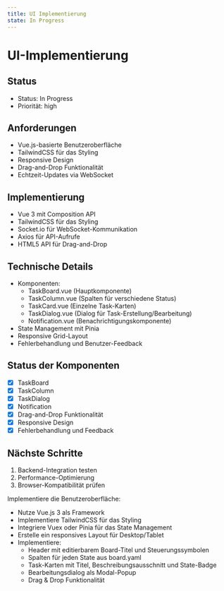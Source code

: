 ```yaml
---
title: UI Implementierung
state: In Progress
---
```

# UI-Implementierung

## Status
- Status: In Progress
- Priorität: high

## Anforderungen
- Vue.js-basierte Benutzeroberfläche
- TailwindCSS für das Styling
- Responsive Design
- Drag-and-Drop Funktionalität
- Echtzeit-Updates via WebSocket

## Implementierung
- Vue 3 mit Composition API
- TailwindCSS für das Styling
- Socket.io für WebSocket-Kommunikation
- Axios für API-Aufrufe
- HTML5 API für Drag-and-Drop

## Technische Details
- Komponenten:
  - TaskBoard.vue (Hauptkomponente)
  - TaskColumn.vue (Spalten für verschiedene Status)
  - TaskCard.vue (Einzelne Task-Karten)
  - TaskDialog.vue (Dialog für Task-Erstellung/Bearbeitung)
  - Notification.vue (Benachrichtigungskomponente)
- State Management mit Pinia
- Responsive Grid-Layout
- Fehlerbehandlung und Benutzer-Feedback

## Status der Komponenten
- [x] TaskBoard
- [x] TaskColumn
- [x] TaskDialog
- [x] Notification
- [x] Drag-and-Drop Funktionalität
- [x] Responsive Design
- [x] Fehlerbehandlung und Feedback

## Nächste Schritte
1. Backend-Integration testen
2. Performance-Optimierung
3. Browser-Kompatibilität prüfen

Implementiere die Benutzeroberfläche:
- Nutze Vue.js 3 als Framework
- Implementiere TailwindCSS für das Styling
- Integriere Vuex oder Pinia für das State Management
- Erstelle ein responsives Layout für Desktop/Tablet
- Implementiere:
  - Header mit editierbarem Board-Titel und Steuerungssymbolen
  - Spalten für jeden State aus board.yaml
  - Task-Karten mit Titel, Beschreibungsausschnitt und State-Badge
  - Bearbeitungsdialog als Modal-Popup
  - Drag & Drop Funktionalität 